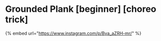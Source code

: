 # Grounded Plank \[beginner] \[choreo trick]

{% embed url="https://www.instagram.com/p/Bva_aZRH-mr/" %}
